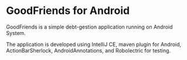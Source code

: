 <h1>GoodFriends for Android</h1>

GoodFriends is a simple debt-gestion application running on Android System.

The application is developed using IntelliJ CE, maven plugin for Android, ActionBarSherlock, AndroidAnnotations,
and Robolectric for testing.
